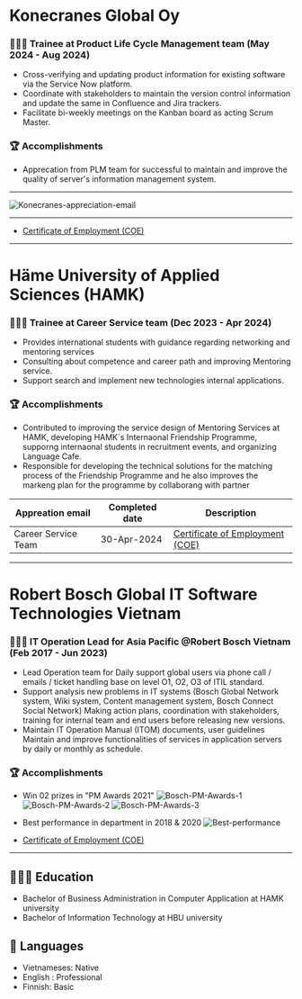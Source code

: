 # Konecranes Global Oy
### 👨🏻‍💻 Trainee at Product Life Cycle Management team (May 2024 - Aug 2024)

- Cross-verifying and updating product information for existing software via the Service Now platform.
- Coordinate with stakeholders to maintain the version control information and update the same in Confluence and Jira trackers.
- Facilitate bi-weekly meetings on the Kanban board as acting Scrum Master.

### 🏆 Accomplishments
- Apprecation from PLM team for successful to maintain and improve the quality of server's information management system.

--------------------------------------------------------------
 ![Konecranes-appreciation-email](https://github.com/user-attachments/assets/c47891ae-9cd8-4b86-b9d7-1a0058ebfa31) 

--------------------------------------------------------------
- [Certificate of Employment (COE)](https://github.com/user-attachments/files/18468105/Employment.Certificate_Huynh.An.Duy-.signed.pdf)

<hr>

# Häme University of Applied Sciences (HAMK)
### 👨🏻‍💻 Trainee at Career Service team (Dec 2023 - Apr 2024)

- Provides international students with guidance regarding networking and mentoring services
- Consulting about competence and career path and improving Mentoring service.
- Support search and implement new technologies internal applications.

### 🏆 Accomplishments
- Contributed to improving the service design of Mentoring Services at HAMK, developing HAMK´s Internaonal Friendship Programme, supporng internaonal students in recruitment events, and
organizing Language Cafe.
- Responsible for developing the technical solutions for the matching process of the Friendship Programme and he also improves the markeng plan for the programme by collaborang with partner

 Appreation email      | Completed date      | Description       |
|-----------------|----------------|----------------|
| Career Service Team | 30-Apr-2024  | [Certificate of Employment (COE)](https://github.com/user-attachments/files/18468117/Tyoharjoittelutodistus_DuyTranHuynhAn.pdf)|

<hr>

# Robert Bosch Global IT Software Technologies Vietnam
### 👨🏻‍💻 IT Operation Lead for Asia Pacific @Robert Bosch Vietnam (Feb 2017 - Jun 2023)

- Lead Operation team for Daily support global users via phone call / emails / ticket handling base on level O1, O2, O3 of ITIL standard.
- Support analysis new problems in IT systems (Bosch Global Network system, Wiki system, Content management system, Bosch Connect Social Network)
Making action plans, coordination with stakeholders, training for internal team and end users before releasing new versions.
- Maintain IT Operation Manual (ITOM) documents, user guidelines Maintain and improve functionalities of services in
application servers by daily or monthly as schedule.

### 🏆 Accomplishments

- Win 02 prizes in "PM Awards 2021"
  ![Bosch-PM-Awards-1](https://github.com/user-attachments/assets/821de073-abbb-4623-ae36-9f30f8e4d705)
  ![Bosch-PM-Awards-2](https://github.com/user-attachments/assets/20172195-5a5c-44d8-b7d3-066962707f73)
  ![Bosch-PM-Awards-3](https://github.com/user-attachments/assets/af9a42ec-d1ef-4200-856d-6dd6c0e746a6)
- Best performance in department in 2018 & 2020
  ![Best-performance](https://github.com/user-attachments/assets/67c2aba6-f3e1-441e-a698-e71fb255d708)

- [Certificate of Employment (COE)](https://github.com/user-attachments/files/18468123/Bosch-COE-Tran-Huynh-An-Duy.pdf)


<hr>

## 👩🏼‍🎓 Education

- Bachelor of Business Administration in Computer Application at HAMK university
- Bachelor of Information Technology at HBU university


## 💬 Languages

- Vietnameses: Native
- English : Professional
- Finnish: Basic

